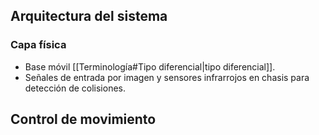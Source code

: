 
## Arquitectura del sistema 

### Capa física

- Base móvil [[Terminología#Tipo diferencial|tipo diferencial]].
- Señales de entrada por imagen y sensores infrarrojos en chasis para detección de colisiones.

## Control de movimiento 

